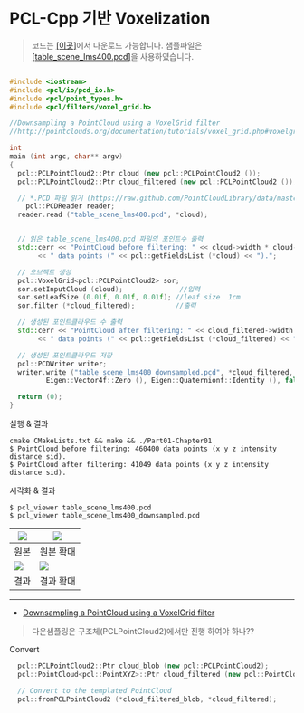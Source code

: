 # PCL-Cpp 기반 Voxelization

> 코드는 [[이곳]](https://github.com/adioshun/gitBook_Tutorial_PCL/blob/master/Beginner/Part01-Chapter02-Downsampling-PCL-Cpp.cpp)에서 다운로드 가능합니다. 샘플파일은 [[table_scene_lms400.pcd]](https://raw.githubusercontent.com/adioshun/gitBook_Tutorial_PCL/master/Beginner/sample/table_scene_lms400.pcd )을 사용하였습니다. 


```cpp

#include <iostream>
#include <pcl/io/pcd_io.h>
#include <pcl/point_types.h>
#include <pcl/filters/voxel_grid.h>

//Downsampling a PointCloud using a VoxelGrid filter
//http://pointclouds.org/documentation/tutorials/voxel_grid.php#voxelgrid

int
main (int argc, char** argv)
{
  pcl::PCLPointCloud2::Ptr cloud (new pcl::PCLPointCloud2 ());
  pcl::PCLPointCloud2::Ptr cloud_filtered (new pcl::PCLPointCloud2 ());

  // *.PCD 파일 읽기 (https://raw.github.com/PointCloudLibrary/data/master/tutorials/table_scene_lms400.pcd)
    pcl::PCDReader reader;
  reader.read ("table_scene_lms400.pcd", *cloud); 


  // 읽은 table_scene_lms400.pcd 파일의 포인트수 출력
  std::cerr << "PointCloud before filtering: " << cloud->width * cloud->height 
       << " data points (" << pcl::getFieldsList (*cloud) << ").";

  // 오브젝트 생성 
  pcl::VoxelGrid<pcl::PCLPointCloud2> sor;
  sor.setInputCloud (cloud);              //입력
  sor.setLeafSize (0.01f, 0.01f, 0.01f); //leaf size  1cm 
  sor.filter (*cloud_filtered);          //출력 

  // 생성된 포인트클라우드 수 출력 
  std::cerr << "PointCloud after filtering: " << cloud_filtered->width * cloud_filtered->height 
       << " data points (" << pcl::getFieldsList (*cloud_filtered) << ").";

  // 생성된 포인트클라우드 저장 
  pcl::PCDWriter writer;
  writer.write ("table_scene_lms400_downsampled.pcd", *cloud_filtered, 
         Eigen::Vector4f::Zero (), Eigen::Quaternionf::Identity (), false);

  return (0);
}
```


실행 & 결과 
```
cmake CMakeLists.txt && make && ./Part01-Chapter01 
$ PointCloud before filtering: 460400 data points (x y z intensity distance sid).
$ PointCloud after filtering: 41049 data points (x y z intensity distance sid).

```


시각화 & 결과 

```
$ pcl_viewer table_scene_lms400.pcd 
$ pcl_viewer table_scene_lms400_downsampled.pcd 
```

|![](https://i.imgur.com/yG5GYmm.png)|![](https://i.imgur.com/l8urRKc.png)|
|-|-|
|원본 |원본 확대 |
|![](https://i.imgur.com/OB02KJu.png)|![](https://i.imgur.com/RRGXu4O.png)|
|결과 |결과 확대 |




---

- [Downsampling a PointCloud using a VoxelGrid filter](http://pointclouds.org/documentation/tutorials/voxel_grid.php#voxelgrid)






> 다운샘플링은 구조체(PCLPointCloud2)에서만 진행 하여야 하나??

Convert 

```cpp
  pcl::PCLPointCloud2::Ptr cloud_blob (new pcl::PCLPointCloud2);
  pcl::PointCloud<pcl::PointXYZ>::Ptr cloud_filtered (new pcl::PointCloud<pcl::PointXYZ>)

  // Convert to the templated PointCloud
  pcl::fromPCLPointCloud2 (*cloud_filtered_blob, *cloud_filtered);
```


